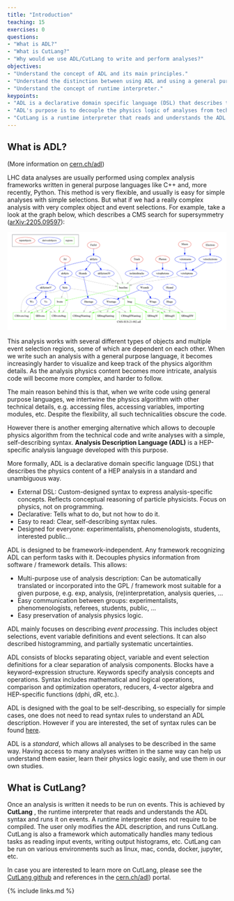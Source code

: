 ```yaml
---
title: "Introduction"
teaching: 15
exercises: 0
questions:
- "What is ADL?"
- "What is CutLang?"
- "Why would we use ADL/CutLang to write and perform analyses?"
objectives:
- "Understand the concept of ADL and its main principles."
- "Understand the distinction between using ADL and using a general purpose language for writing analyses."
- "Understand the concept of runtime interpreter."
keypoints:
- "ADL is a declarative domain specific language (DSL) that describes the physics content of a HEP analysis in a standard and unambiguous way."
- "ADL's purpose is to decouple the physics logic of analyses from technical operations, and make the physics logic more accessible."
- "CutLang is a runtime interpreter that reads and understands the ADL syntax and runs it on events."
---
```

 
## What is ADL?

(More information on [cern.ch/adl](cern.ch/adl))

LHC data analyses are usually performed using complex analysis frameworks written in general purpose languages like C++ and, more recently, Python. This method is very flexible, and usually is easy for simple analyses with simple selections.  But what if we had a really complex analysis with very complex object and event selections.  For example, take a look at the graph below, which describes a CMS search for supersymmetry ([arXiv:2205.09597](https://arxiv.org/abs/2205.09597)):

![](../fig/CMS-SUS-21-002_graph.png)

This analysis works with several different types of objects and multiple event selection regions, some of which are dependent on each other.  When we write such an analysis with a general purpose language, it becomes increasingly harder to visualize and keep track of the physics algorithm details.  As the analysis physics content becomes more intricate, analysis code will become more complex, and harder to follow.

The main reason behind this is that, when we write code using general purpose languages, we intertwine the physics algorithm with other technical details, e.g. accessing files, accessing variables, importing modules, etc.  Despite the flexibility, all such technicalities obscure the code.

However there is another emerging alternative which allows to decouple physics algorithm from the technical code and write analyses with a simple, self-describing syntax.  **Analysis Description Language (ADL)** is a HEP-specific analysis language developed with this purpose. 

More formally, ADL is a declarative domain specific language (DSL) that describes the physics content of a HEP analysis in a standard and unambiguous way. 
* External DSL: Custom-designed syntax to express analysis-specific concepts. Reflects conceptual reasoning of particle physicists.  Focus on physics, not on programming.
* Declarative: Tells what to do, but not how to do it.
* Easy to read: Clear, self-describing syntax rules.
* Designed for everyone: experimentalists, phenomenologists, students, interested public…

ADL is designed to be framework-independent. Any framework recognizing ADL can perform tasks with it.
Decouples physics information from software / framework details.  This allows:
* Multi-purpose use of analysis description: Can be automatically translated or incorporated into the GPL / framework most suitable for a given purpose, e.g. exp, analysis, (re)interpretation, analysis queries, …
* Easy communication between groups: experimentalists, phenomenologists, referees, students, public, …
* Easy preservation of analysis physics logic.

ADL mainly focuses on describing *event processing*.  This includes object selections, event variable definitions and event selections.  It can also described histogramming, and partially systematic uncertainties.

ADL consists of blocks separating object, variable and event selection definitions for a clear separation of analysis components. Blocks have a keyword-expression structure. Keywords specify analysis concepts and operations.  Syntax includes mathematical and logical operations, comparison and optimization operators, reducers, 4-vector algebra and HEP-specific functions (dphi, dR, etc.).   

ADL is designed with the goal to be self-describing, so especially for simple cases, one does not need to read syntax rules to understand an ADL description.  However if you are interested, the set of syntax rules can be found [here]( https://twiki.cern.ch/twiki/bin/view/LHCPhysics/ADL).

ADL is a *standard*, which allows all analyses to be described in the same way.  Having access to many analyses written in the same way can help us understand them easier, learn their physics logic easily, and use them in our own studies.

## What is CutLang?

Once an analysis is written it needs to be run on events.  This is achieved by **CutLang** , the runtime interpreter that reads and understands the ADL syntax and runs it on events.  A runtime interpreter does not require to be compiled.  The user only modifies the ADL description, and runs CutLang.  CutLang is also a framework which automatically handles many tedious tasks as reading input events, writing output histograms, etc.  CutLang can be run on various environments such as linux, mac, conda, docker, jupyter, etc.  

In case you are interested to learn more on CutLang, please see the [CutLang github](https://github.com/unelg/CutLang) and references in the [cern.ch/adl](cern.ch/adl)) portal.

{% include links.md %}

